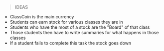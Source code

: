 > IDEAS

- ClassCoin is the main currency
- Students can earn stock for various classes they are in
- Students who have the most of a stock are the "Board" of that class
- Those students then have to write summaries for what happens in those classes
- If a student fails to complete this task the stock goes down